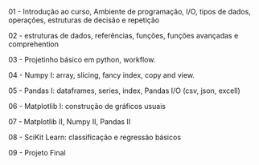 01 - Introdução ao curso, Ambiente de programação, I/O, tipos de dados, operações, estruturas de
decisão e repetição

02 - estruturas de dados, referências, funções, funções avançadas e comprehention

03 - Projetinho básico em python, workflow.

04 - Numpy I: array, slicing, fancy index, copy and view.

05 - Pandas I: dataframes, series, index, Pandas I/O (csv, json,
excell)

06 - Matplotlib I: construção de gráficos usuais

07 - Matplotlib II, Numpy II, Pandas II

08 - SciKit Learn: classificação e regressão básicos

09 - Projeto Final
